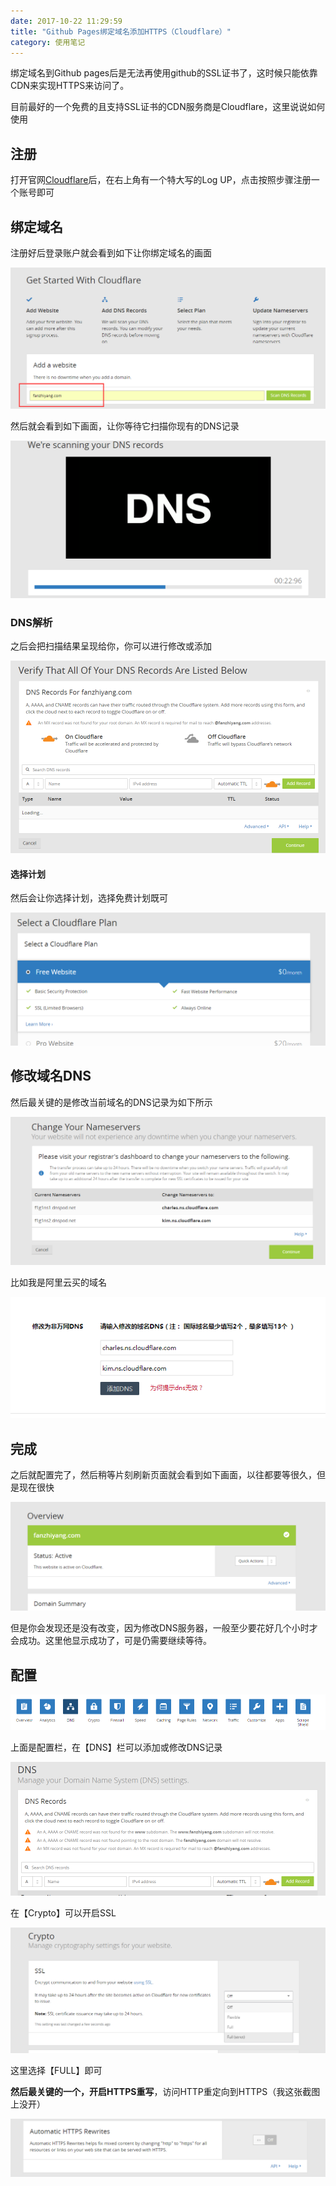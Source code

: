 ```yaml
---
date: 2017-10-22 11:29:59
title: "Github Pages绑定域名添加HTTPS（Cloudflare）"
category: 使用笔记
---
```


绑定域名到Github pages后是无法再使用github的SSL证书了，这时候只能依靠CDN来实现HTTPS来访问了。

目前最好的一个免费的且支持SSL证书的CDN服务商是Cloudflare，这里说说如何使用

## 注册

打开官网[Cloudflare](https://www.cloudflare.com)后，在右上角有一个特大写的Log UP，点击按照步骤注册一个账号即可

## 绑定域名

注册好后登录账户就会看到如下让你绑定域名的画面

![](/pics/2017/10/2201.png)

然后就会看到如下画面，让你等待它扫描你现有的DNS记录

![](/pics/2017/10/2202.png)

### DNS解析

之后会把扫描结果呈现给你，你可以进行修改或添加

![](/pics/2017/10/2203.png)

#### 选择计划

然后会让你选择计划，选择免费计划既可

![](/pics/2017/10/2204.png)

## 修改域名DNS

然后最关键的是修改当前域名的DNS记录为如下所示

![](/pics/2017/10/2205.png)

比如我是阿里云买的域名

![](/pics/2017/10/2206.png)

## 完成

之后就配置完了，然后稍等片刻刷新页面就会看到如下画面，以往都要等很久，但是现在很快

![](/pics/2017/10/2207.png)

但是你会发现还是没有改变，因为修改DNS服务器，一般至少要花好几个小时才会成功。这里他显示成功了，可是仍需要继续等待。

## 配置

![](/pics/2017/10/2208.png)

上面是配置栏，在【DNS】栏可以添加或修改DNS记录


![](/pics/2017/10/2209.png)

在【Crypto】可以开启SSL

![](/pics/2017/10/2210.png)

这里选择【FULL】即可



**然后最关键的一个，开启HTTPS重写**，访问HTTP重定向到HTTPS（我这张截图上没开）

![](/pics/2017/10/2211.png)